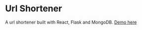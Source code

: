 # Url Shortener

A url shortener built with React, Flask and MongoDB.
[Demo here](https://nanolink.vercel.app)
